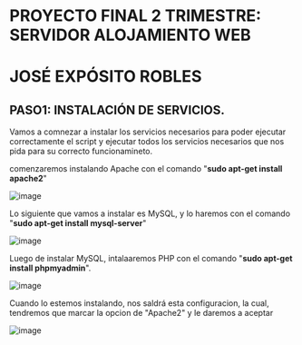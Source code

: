 # PROYECTO FINAL 2 TRIMESTRE: SERVIDOR ALOJAMIENTO  WEB 

# JOSÉ EXPÓSITO ROBLES

## PASO1: INSTALACIÓN DE SERVICIOS.

Vamos a comnezar a instalar los servicios necesarios para poder ejecutar correctamente el script y ejecutar todos los servicios necesarios que nos pida para su correcto funcionamineto.

comenzaremos instalando Apache con el comando "**sudo apt-get install apache2**"

![image](https://github.com/Josex02/SREI-ASIR2/assets/91255971/df1786f7-9b0d-4d46-b8fb-893ec1a89269)

Lo siguiente que vamos a instalar es MySQL, y lo haremos con el comando "**sudo apt-get install mysql-server**"

![image](https://github.com/Josex02/SREI-ASIR2/assets/91255971/ba96be31-1e13-40bb-9b5d-51642b7af343)

Luego de instalar MySQL, intalaaremos PHP con el comando "**sudo apt-get install phpmyadmin**".

![image](https://github.com/Josex02/SREI-ASIR2/assets/91255971/d8bfb507-d66f-486f-aec3-647595b39788)

Cuando lo estemos instalando, nos saldrá esta configuracion, la cual, tendremos que marcar la opcion de "Apache2" y le daremos a aceptar

![image](https://github.com/Josex02/SREI-ASIR2/assets/91255971/0f6a5689-9104-49fe-b4af-65d25ace690f)
